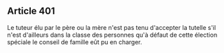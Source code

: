 Article 401
----
Le tuteur élu par le père ou la mère n'est pas tenu d'accepter la tutelle s'il
n'est d'ailleurs dans la classe des personnes qu'à défaut de cette élection
spéciale le conseil de famille eût pu en charger.
